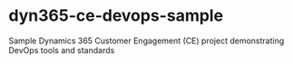 # dyn365-ce-devops-sample
Sample Dynamics 365 Customer Engagement (CE) project demonstrating DevOps tools and standards
